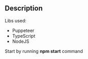 ## Description

Libs used:
- Puppeteer
- TypeScript
- NodeJS

Start by running **npm start** command


